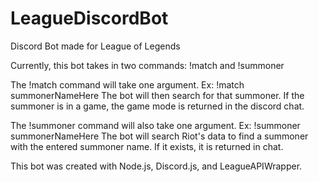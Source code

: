 # LeagueDiscordBot
Discord Bot made for League of Legends

Currently, this bot takes in two commands: !match and !summoner

The !match command will take one argument.
Ex: !match summonerNameHere
The bot will then search for that summoner. If the summoner is in a game, the game mode is returned in the discord chat.

The !summoner command will also take one argument.
Ex: !summoner summonerNameHere
The bot will search Riot's data to find a summoner with the entered summoner name. If it exists, it is returned in chat.

This bot was created with Node.js, Discord.js, and LeagueAPIWrapper.
